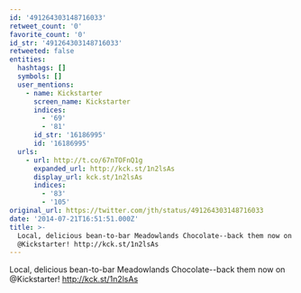 ```yaml
---
id: '491264303148716033'
retweet_count: '0'
favorite_count: '0'
id_str: '491264303148716033'
retweeted: false
entities:
  hashtags: []
  symbols: []
  user_mentions:
    - name: Kickstarter
      screen_name: Kickstarter
      indices:
        - '69'
        - '81'
      id_str: '16186995'
      id: '16186995'
  urls:
    - url: http://t.co/67nTOFnQ1g
      expanded_url: http://kck.st/1n2lsAs
      display_url: kck.st/1n2lsAs
      indices:
        - '83'
        - '105'
original_url: https://twitter.com/jth/status/491264303148716033
date: '2014-07-21T16:51:51.000Z'
title: >-
  Local, delicious bean-to-bar Meadowlands Chocolate--back them now on
  @Kickstarter! http://kck.st/1n2lsAs
---
```


Local, delicious bean-to-bar Meadowlands Chocolate--back them now on @Kickstarter! http://kck.st/1n2lsAs